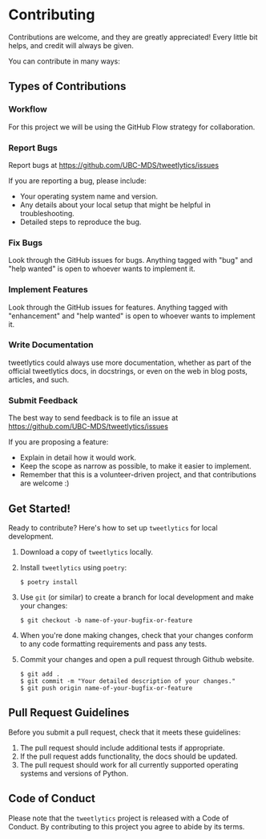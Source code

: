 # Contributing

Contributions are welcome, and they are greatly appreciated! Every little bit
helps, and credit will always be given.

You can contribute in many ways:

## Types of Contributions

### Workflow
For this project we will be using the GitHub Flow strategy for collaboration.

### Report Bugs

Report bugs at https://github.com/UBC-MDS/tweetlytics/issues

If you are reporting a bug, please include:

* Your operating system name and version.
* Any details about your local setup that might be helpful in troubleshooting.
* Detailed steps to reproduce the bug.

### Fix Bugs

Look through the GitHub issues for bugs. Anything tagged with "bug" and "help
wanted" is open to whoever wants to implement it.

### Implement Features

Look through the GitHub issues for features. Anything tagged with "enhancement"
and "help wanted" is open to whoever wants to implement it.

### Write Documentation

tweetlytics could always use more documentation, whether as part of the
official tweetlytics docs, in docstrings, or even on the web in blog posts,
articles, and such.


### Submit Feedback

The best way to send feedback is to file an issue at https://github.com/UBC-MDS/tweetlytics/issues

If you are proposing a feature:

* Explain in detail how it would work.
* Keep the scope as narrow as possible, to make it easier to implement.
* Remember that this is a volunteer-driven project, and that contributions
  are welcome :)

## Get Started!

Ready to contribute? Here's how to set up `tweetlytics` for local development.

1. Download a copy of `tweetlytics` locally.
2. Install `tweetlytics` using `poetry`:

    ```console
    $ poetry install
    ```

3. Use `git` (or similar) to create a branch for local development and make your changes:

    ```console
    $ git checkout -b name-of-your-bugfix-or-feature
    ```

4. When you're done making changes, check that your changes conform to any code formatting requirements and pass any tests.

5. Commit your changes and open a pull request through Github website.

    ```console
    $ git add .
    $ git commit -m "Your detailed description of your changes."
    $ git push origin name-of-your-bugfix-or-feature
    ```

## Pull Request Guidelines

Before you submit a pull request, check that it meets these guidelines:

1. The pull request should include additional tests if appropriate.
2. If the pull request adds functionality, the docs should be updated.
3. The pull request should work for all currently supported operating systems and versions of Python.

## Code of Conduct

Please note that the `tweetlytics` project is released with a 
Code of Conduct. By contributing to this project you agree to abide by its terms.
